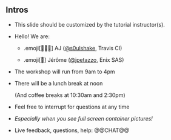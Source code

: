 ## Intros

- This slide should be customized by the tutorial instructor(s).

- Hello! We are:

   - .emoji[👷🏻‍♀️] AJ ([@s0ulshake](https://twitter.com/s0ulshake), Travis CI)

   - .emoji[🐳] Jérôme ([@jpetazzo](https://twitter.com/jpetazzo), Enix SAS)

- The workshop will run from 9am to 4pm

- There will be a lunch break at noon

  (And coffee breaks at 10:30am and 2:30pm)

- Feel free to interrupt for questions at any time

- *Especially when you see full screen container pictures!*

- Live feedback, questions, help: @@CHAT@@
